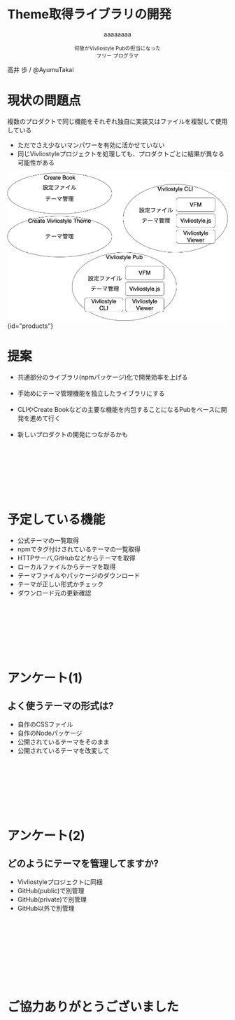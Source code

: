 # Theme取得ライブラリの開発

<div style="text-align:center;">

aaaaaaaa

<small>何故かVivliostyle Pubの担当になった<br>
フリー プログラマ</small>
</div>

 高井 歩 / @AyumuTakai


# 現状の問題点

<style>
#products { height: 60%; margin:0 auto -30%; display:block; }
</style>



複数のプロダクトで同じ機能をそれぞれ独自に実装又はファイルを複製して使用している

* ただでさえ少ないマンパワーを有効に活かせていない
* 同じVivliostyleプロジェクトを処理しても、プロダクトごとに結果が異なる可能性がある

![](products.png){id="products"}

# 提案

* 共通部分のライブラリ(npmパッケージ)化で開発効率を上げる<br><br>
* 手始めにテーマ管理機能を独立したライブラリにする<br><br>
* CLIやCreate Bookなどの主要な機能を内包することになるPubをベースに開発を進めて行く<br><br>
* 新しいプロダクトの開発につながるかも


&nbsp;  


&nbsp;

&nbsp;  
  
&nbsp;

# 予定している機能

* 公式テーマの一覧取得
* npmでタグ付けされているテーマの一覧取得
* HTTPサーバ,GitHubなどからテーマを取得
* ローカルファイルからテーマを取得
* テーマファイルやパッケージのダウンロード
* テーマが正しい形式かチェック
* ダウンロード元の更新確認

&nbsp;  

&nbsp;

&nbsp;  
  
&nbsp;

# アンケート(1)

## よく使うテーマの形式は?

* 自作のCSSファイル
* 自作のNodeパッケージ
* 公開されているテーマをそのまま
* 公開されているテーマを改変して

&nbsp;  

&nbsp;

&nbsp;  
  
&nbsp;

# アンケート(2)

## どのようにテーマを管理してますか?

* Vivliostyleプロジェクトに同梱
* GitHub(public)で別管理
* GitHub(private)で別管理
* GitHub以外で別管理

&nbsp;

&nbsp;  

&nbsp;

&nbsp;  
  
&nbsp;

# ご協力ありがとうございました

&nbsp;

&nbsp;

&nbsp;  
  
&nbsp;

&nbsp;